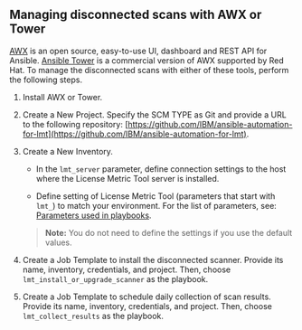 
## Managing disconnected scans with AWX or Tower

[AWX]((https://github.com/ansible/awx)) is an open source, easy-to-use UI, dashboard and REST API for Ansible. [Ansible Tower](https://access.redhat.com/products/ansible-tower-red-hat ) is a commercial version of AWX supported by Red Hat. To manage the disconnected scans with either of these tools, perform the following steps.

1. Install AWX or Tower.

2. Create a New Project. Specify the SCM TYPE as Git and provide a URL to the following repository:  [https://github.com/IBM/ansible-automation-for-lmt](https://github.com/IBM/ansible-automation-for-lmt).

3. Create a New Inventory. 

   - In the `lmt_server` parameter, define connection settings to the host where the License Metric Tool server is installed.
 
   - Define setting of License Metric Tool (parameters that start with `lmt_`) to match your environment. For the list of parameters, see: [Parameters used in playbooks](doc_lmt_parameters.md).
    >**Note:** You do not need to define the settings if you use the default values.

5. Create a Job Template to install the disconnected scanner. Provide its name, inventory, credentials, and project. Then, choose `lmt_install_or_upgrade_scanner` as the playbook. 

6. Create a Job Template to schedule daily collection of scan results. Provide its name, inventory, credentials, and project. Then, choose `lmt_collect_results` as the playbook. 